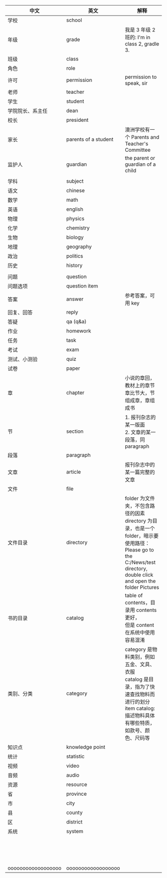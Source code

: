 | 中文               | 英文                 | 解释                                                         |
| ------------------ | -------------------- | ------------------------------------------------------------ |
| 学校               | school               |                                                              |
| 年级               | grade                | 我是 3 年级 2 班的: I'm in class 2, gradle 3.                |
| 班级               | class                |                                                              |
| 角色               | role                 |                                                              |
| 许可               | permission           | permission to speak, sir                                     |
| 老师               | teacher              |                                                              |
| 学生               | student              |                                                              |
| 学院院长、系主任   | dean                 |                                                              |
| 校长               | president            |                                                              |
| 家长               | parents of a student | 澳洲学校有一个 Parents and Teacher's Committee               |
| 监护人             | guardian             | the parent or guardian of a child                            |
|                    |                      |                                                              |
| 学科               | subject              |                                                              |
| 语文               | chinese              |                                                              |
| 数学               | math                 |                                                              |
| 英语               | english              |                                                              |
| 物理               | physics              |                                                              |
| 化学               | chemistry            |                                                              |
| 生物               | biology              |                                                              |
| 地理               | geography            |                                                              |
| 政治               | politics             |                                                              |
| 历史               | history              |                                                              |
|                    |                      |                                                              |
| 问题               | question             |                                                              |
| 问题选项           | question item        |                                                              |
| 答案               | answer               | 参考答案，可用 key                                           |
| 回复、回答         | reply                |                                                              |
| 答疑               | qa (q&a)             |                                                              |
| 作业               | homework             |                                                              |
| 任务               | task                 |                                                              |
| 考试               | exam                 |                                                              |
| 测试、小测验       | quiz                 |                                                              |
| 试卷               | paper                |                                                              |
| 章                 | chapter              | 小说的章回，教材上的章节<br>章比节大，节组成章，章组成书     |
| 节                 | section              | 1. 报刊杂志的某一版面 <br>2. 文章的某一段落，同 paragraph    |
| 段落               | paragraph            |                                                              |
| 文章               | article              | 报刊杂志中的某一篇完整的文章                                 |
| 文件               | file                 |                                                              |
| 文件目录           | directory            | folder 为文件夹，不包含路径的因素<br>directory 为目录，也是一个 folder，暗示要使用路径：Please go to the C:/News/test directory, double click and open the folder Pictures |
| 书的目录           | catalog              | table of contents，目录用 contents 更好，<br>但是 content 在系统中使用容易混淆 |
| 类别、分类         | category             | category 是物料类别，例如五金、文具、衣服<br>catalog 是目录，指为了快速查找物料而进行的划分<br>item catalog: 描述物料具体有哪些特质，如款号、颜色、尺码等 |
| 知识点             | knowledge point      |                                                              |
| 统计               | statistic            |                                                              |
| 视频               | video                |                                                              |
| 音频               | audio                |                                                              |
| 资源               | resource             |                                                              |
| 省                 | province             |                                                              |
| 市                 | city                 |                                                              |
| 县                 | county               |                                                              |
| 区                 | district             |                                                              |
| 系统               | system               |                                                              |
|                    |                      |                                                              |
|                    |                      |                                                              |
|                    |                      |                                                              |
|                    |                      |                                                              |
|                    |                      |                                                              |
|                    |                      |                                                              |
|                    |                      |                                                              |
|                    |                      |                                                              |
|                    |                      |                                                              |
|                    |                      |                                                              |
|                    |                      |                                                              |
|                    |                      |                                                              |
|                    |                      |                                                              |
|                    |                      |                                                              |
|                    |                      |                                                              |
| oooooooooooooooooo | oooooooooooooooooo   |                                                              |

